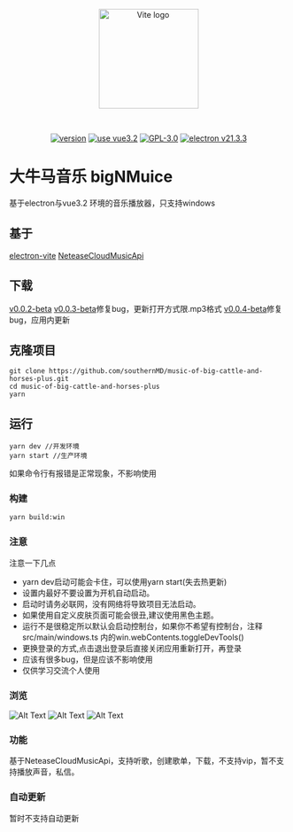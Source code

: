 <p align="center">
  <a href="https://github.com/southernMD/music-of-big-cattle-and-horses-plus" target="_blank" rel="noopener noreferrer">
    <img width="180" src="https://cdn.jsdelivr.net/gh/southernMD/images@main/img/202305221454973.png" alt="Vite logo">
  </a>
</p>
<br/>
<p align="center">
  <a href=""><img src="https://img.shields.io/github/package-json/v/southernMD/music-of-big-cattle-and-horses-plus" alt="version "></a>
  <a href=""><img src="https://img.shields.io/badge/vue-v3.2-brightgreen" alt="use vue3.2"></a>
  <a href=""><img src="https://img.shields.io/github/license/southernMD/music-of-big-cattle-and-horses-plus" alt="GPL-3.0"></a>
<a href=""><img src="https://img.shields.io/badge/electron-v21.3.3-brightgreen" alt="electron v21.3.3"></a>
</p>

# 大牛马音乐 bigNMuice

基于electron与vue3.2 环境的音乐播放器，只支持windows

## 基于

[electron-vite](https://github.com/alex8088/electron-vite)
[NeteaseCloudMusicApi](https://github.com/Binaryify/NeteaseCloudMusicApi)
## 下载

[v0.0.2-beta](https://github.com/southernMD/music-of-big-cattle-and-horses-plus/releases/download/untagged-c5b9107fc5a518256e72/bingNMmusic-0.0.2-beta-setup.exe)
[v0.0.3-beta](https://github.com/southernMD/music-of-big-cattle-and-horses-plus/releases/download/untagged-c5b9107fc5a518256e72/bingNMmusic-0.0.3-beta-setup.exe)修复bug，更新打开方式限.mp3格式
[v0.0.4-beta](https://github.com/southernMD/music-of-big-cattle-and-horses-plus/releases/download/untagged-c5b9107fc5a518256e72/bingNMmusic-0.0.4-beta-setup.exe)修复bug，应用内更新
## 克隆项目

```shell
git clone https://github.com/southernMD/music-of-big-cattle-and-horses-plus.git
cd music-of-big-cattle-and-horses-plus
yarn
```

## 运行

```shell
yarn dev //开发环境
yarn start //生产环境
```
如果命令行有报错是正常现象，不影响使用
### 构建

```bash
yarn build:win
```

### 注意
注意一下几点

- yarn dev启动可能会卡住，可以使用yarn start(失去热更新)
- 设置内最好不要设置为开机自动启动。
- 启动时请务必联网，没有网络将导致项目无法启动。
- 如果使用自定义皮肤页面可能会很丑,建议使用黑色主题。
- 运行不是很稳定所以默认会启动控制台，如果你不希望有控制台，注释src/main/windows.ts 内的win.webContents.toggleDevTools()
- 更换登录的方式,点击退出登录后直接关闭应用重新打开，再登录
- 应该有很多bug，但是应该不影响使用
- 仅供学习交流个人使用
### 浏览
![Alt Text](https://cdn.jsdelivr.net/gh/southernMD/images@main/img/202305221528523.png)
![Alt Text](https://cdn.jsdelivr.net/gh/southernMD/images@main/img/202305221536997.png)
![Alt Text](https://cdn.jsdelivr.net/gh/southernMD/images@main/img/202305221538403.png)

### 功能
基于NeteaseCloudMusicApi，支持听歌，创建歌单，下载，不支持vip，暂不支持播放声音，私信。

### 自动更新

暂时不支持自动更新
